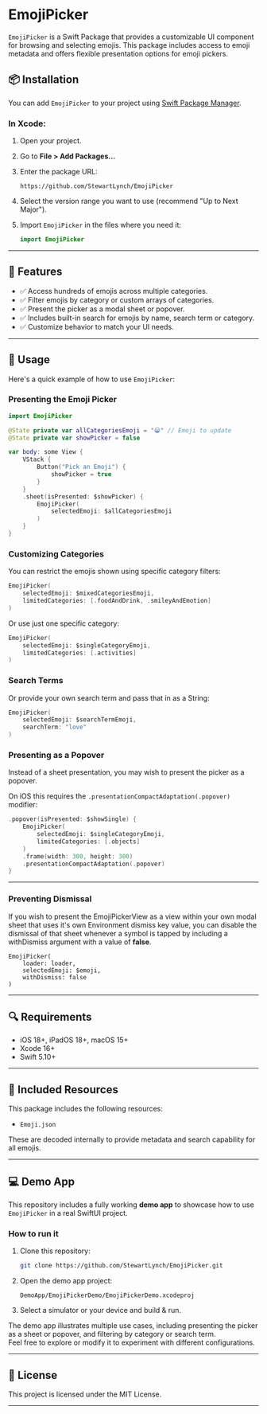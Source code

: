 # EmojiPicker

`EmojiPicker` is a Swift Package that provides a customizable UI component for browsing and selecting emojis. This package includes access to emoji metadata and offers flexible presentation options for emoji pickers.

## 📦 Installation

You can add `EmojiPicker` to your project using [Swift Package Manager](https://swift.org/package-manager/).

### In Xcode:

1. Open your project.

2. Go to **File > Add Packages…**

3. Enter the package URL:

   ```
   https://github.com/StewartLynch/EmojiPicker
   ```

4. Select the version range you want to use (recommend "Up to Next Major").

5. Import `EmojiPicker` in the files where you need it:

   ```swift
   import EmojiPicker
   ```

---

## 🧩 Features

- ✅ Access hundreds of emojis across multiple categories.
- ✅ Filter emojis by category or custom arrays of categories.
- ✅ Present the picker as a modal sheet or popover.
- ✅ Includes built-in search for emojis by name, search term or category.
- ✅ Customize behavior to match your UI needs.

---

## 🚀 Usage

Here's a quick example of how to use `EmojiPicker`:

### Presenting the Emoji Picker

```swift
import EmojiPicker

@State private var allCategoriesEmoji = "😀" // Emoji to update
@State private var showPicker = false

var body: some View {
    VStack {
        Button("Pick an Emoji") {
            showPicker = true
        }
    }
    .sheet(isPresented: $showPicker) {
        EmojiPicker(
            selectedEmoji: $allCategoriesEmoji
        )
    }
}
```

### Customizing Categories

You can restrict the emojis shown using specific category filters:

```swift
EmojiPicker(
    selectedEmoji: $mixedCategoriesEmoji,
    limitedCategories: [.foodAndDrink, .smileyAndEmotion]
)
```

Or use just one specific category:

```swift
EmojiPicker(
    selectedEmoji: $singleCategoryEmoji,
    limitedCategories: [.activities]
)
```

### Search Terms

Or provide your own search term and pass that in as a String:

```swift
EmojiPicker(
    selectedEmoji: $searchTermEmoji,
    searchTerm: "love"
)
```

### Presenting as a Popover

Instead of a sheet presentation, you may wish to present the picker as a popover.

On iOS this requires the `.presentationCompactAdaptation(.popover)` modifier:

```swift
.popover(isPresented: $showSingle) {
    EmojiPicker(
        selectedEmoji: $singleCategoryEmoji,
        limitedCategories: [.objects]
    )
    .frame(width: 300, height: 300)
    .presentationCompactAdaptation(.popover)
}
```

---

### Preventing Dismissal

If you wish to present the EmojiPickerView as a view within your own modal sheet that uses it's own Environment dismiss key value, you can disable the dismissal of that sheet whenever a symbol is tapped by including a withDismiss argument with a value of **false**.

```
EmojiPicker(
    loader: loader,
    selectedEmoji: $emoji,
    withDismiss: false
)
```

------

## 🔍 Requirements

- iOS 18+, iPadOS 18+, macOS 15+
- Xcode 16+
- Swift 5.10+

---

## 📁 Included Resources

This package includes the following resources:

- `Emoji.json`

These are decoded internally to provide metadata and search capability for all emojis.

---

## 💻 Demo App

This repository includes a fully working **demo app** to showcase how to use `EmojiPicker` in a real SwiftUI project.

### How to run it

1. Clone this repository:

   ```bash
   git clone https://github.com/StewartLynch/EmojiPicker.git
   ```

2. Open the demo app project:

   ```
   DemoApp/EmojiPickerDemo/EmojiPickerDemo.xcodeproj
   ```

3. Select a simulator or your device and build & run.

The demo app illustrates multiple use cases, including presenting the picker as a sheet or popover, and filtering by category or search term.  
Feel free to explore or modify it to experiment with different configurations.

---

## 📄 License

This project is licensed under the MIT License.

---
